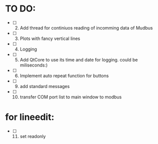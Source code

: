 # TO DO:
 - [ ] 2. Add thread for continiuos reading of incomming data of Mudbus
 - [ ] 3. Plots with fancy vertical lines
 - [ ] 4. Logging
 - [ ] 5. Add QtCore to use its time and date for logging. could be miliseconds:)
 - [ ] 6. Implement auto repeat function for buttons
 - [ ] 9. add standard messages
 - [ ] 10. transfer COM port list to main window to modbus

# for lineedit:
 - [ ] 11. set readonly